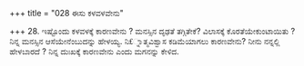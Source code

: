 +++
title = "028 ಈಸು ಕಳವಳವೇನು"

+++
28. ಇಷ್ಟೊಂದು ಕಳವಳಕ್ಕೆ ಕಾರಣವೇನು ? ಮನಸ್ಸಿನ ದೃಢತೆ ತಗ್ಗಿತೇಕೆ? ವಿಲಾಸಕ್ಕೆ ಕೊರತೆಯೇಕುಂಟಾಯಿತು ? ನಿನ್ನ ಮನಸ್ಸಿನ ಆಸೆಯೇನೆಂಬುದನ್ನು ಹೇಳಯ್ಯ. ನಿ£್ನಾತ್ಮವಿಶ್ವಾಸ ಕಡಿಮೆಯಾಗಲು ಕಾರಣವೇನು?  ನೀನು ನನ್ನಲ್ಲಿ ಹೇಳಬಾರದೆ ? ನಿನ್ನ ದುಃಖಕ್ಕೆ ಕಾರಣವೇನು  ಎಂದು ಮಗನನ್ನು ಕೇಳಿದ.